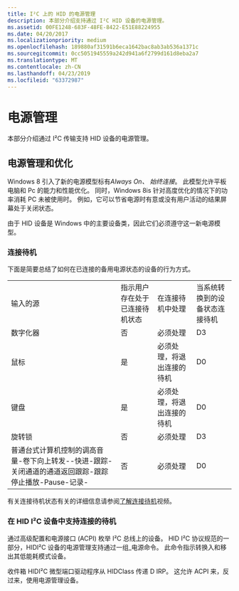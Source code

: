 ```yaml
---
title: I²C 上的 HID 的电源管理
description: 本部分介绍支持通过 I²C HID 设备的电源管理。
ms.assetid: 00FE1248-683F-48FE-8422-E51E88224955
ms.date: 04/20/2017
ms.localizationpriority: medium
ms.openlocfilehash: 189880af31591b6eca1642bac8ab3ab536a1371c
ms.sourcegitcommit: 0cc5051945559a242d941a6f2799d161d8eba2a7
ms.translationtype: MT
ms.contentlocale: zh-CN
ms.lasthandoff: 04/23/2019
ms.locfileid: "63372987"
---
```

# <a name="power-management"></a>电源管理


本部分介绍通过 I²C 传输支持 HID 设备的电源管理。

## <a name="power-management-and-optimization"></a>电源管理和优化


Windows 8 引入了新的电源模型标有*Always On、 始终连接*。 此模型允许平板电脑和 Pc 的能力和性能优化。 同时，Windows 8is 针对高度优化的情况下的功率消耗 PC 未被使用时。 例如，它可以节省电源时有意或没有用户活动的结果屏幕处于关闭状态。

由于 HID 设备是 Windows 中的主要设备类，因此它们必须遵守这一新电源模型。

### <a name="connected-standby"></a>连接待机

下面是简要总结了如何在已连接的备用电源状态的设备的行为方式。

|                                                                                                                                                                 |                                              |                                           |                                                           |
|-----------------------------------------------------------------------------------------------------------------------------------------------------------------|----------------------------------------------|-------------------------------------------|-----------------------------------------------------------|
| 输入的源                                                                                                                                                    | 指示用户存在处于已连接待机状态 | 在连接待机中处理      | 当系统转换到的设备状态连接待机 |
| 数字化器                                                                                                                                                       | 否                                           | 必须处理                          | D3                                                        |
| 鼠标                                                                                                                                                           | 是                                          | 必须处理，将退出连接的待机 | D0                                                        |
| 键盘                                                                                                                                                        | 是                                          | 必须处理，将退出连接的待机 | D0                                                        |
| 旋转锁                                                                                                                                                   | 否                                           | 必须处理                          | D3                                                        |
| 普通台式计算机控制的调高音量-卷下向上转发--快进-跟踪-关闭通道的通道返回跟踪-跟踪停止播放-Pause-记录- | 否                                           | 必须处理                              | D0                                                        |

 

有关连接待机状态有关的详细信息请参阅[了解连接待机](https://go.microsoft.com/fwlink/p/?linkid=241608)视频。

### <a href="" id="supporting-connected-standby-in-hid-i2c-devices"></a>在 HID I²C 设备中支持连接的待机

通过高级配置和电源接口 (ACPI) 枚举 I²C 总线上的设备。 HID I²C 协议规范的一部分，HIDI²C 设备的电源管理支持通过一组\_电源命令。 此命令指示转换入和移出其低能耗模式设备。

收件箱 HIDI²C 微型端口驱动程序从 HIDClass 传递 D IRP。 这允许 ACPI 来，反过来，使用电源管理设备。

 

 




